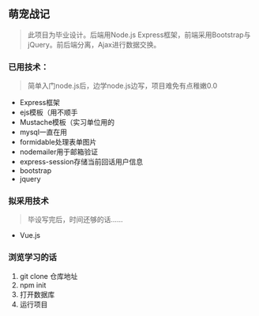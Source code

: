 ## 萌宠战记 
> 此项目为毕业设计。后端用Node.js Express框架，前端采用Bootstrap与jQuery。前后端分离，Ajax进行数据交换。

### 已用技术：
> 简单入门node.js后，边学node.js边写，项目难免有点稚嫩0.0
- Express框架
- ejs模板（用不顺手
- Mustache模板（实习单位用的
- mysql一直在用
- formidable处理表单图片
- nodemailer用于邮箱验证
- express-session存储当前回话用户信息
- bootstrap
- jquery

### 拟采用技术
> 毕设写完后，时间还够的话……
- Vue.js

### 浏览学习的话
1. git clone 仓库地址
2. npm init
3. 打开数据库
4. 运行项目
